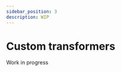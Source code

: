 ```yaml
---
sidebar_position: 3
description: WIP
---
```


# Custom transformers

<span className="chip chip--primary">Work in progress</span>
